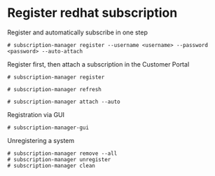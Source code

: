 # Register redhat subscription

Register and automatically subscribe in one step

```text
# subscription-manager register --username <username> --password <password> --auto-attach
```

Register first, then attach a subscription in the Customer Portal

```text
# subscription-manager register

# subscription-manager refresh

# subscription-manager attach --auto
```

Registration via GUI

```text
# subscription-manager-gui
```

Unregistering a system

```text
# subscription-manager remove --all
# subscription-manager unregister
# subscription-manager clean
```

